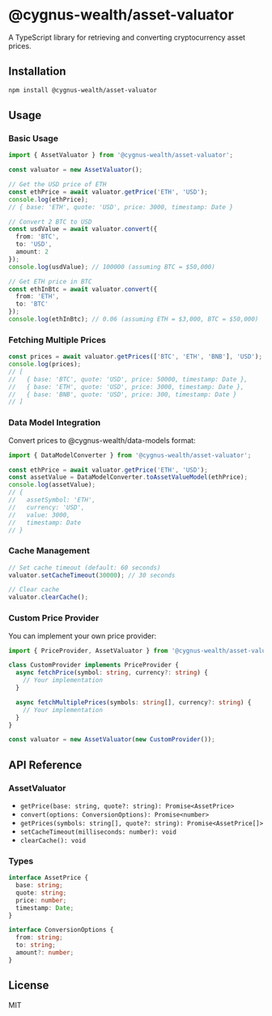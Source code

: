 # @cygnus-wealth/asset-valuator

A TypeScript library for retrieving and converting cryptocurrency asset prices.

## Installation

```bash
npm install @cygnus-wealth/asset-valuator
```

## Usage

### Basic Usage

```typescript
import { AssetValuator } from '@cygnus-wealth/asset-valuator';

const valuator = new AssetValuator();

// Get the USD price of ETH
const ethPrice = await valuator.getPrice('ETH', 'USD');
console.log(ethPrice);
// { base: 'ETH', quote: 'USD', price: 3000, timestamp: Date }

// Convert 2 BTC to USD
const usdValue = await valuator.convert({
  from: 'BTC',
  to: 'USD',
  amount: 2
});
console.log(usdValue); // 100000 (assuming BTC = $50,000)

// Get ETH price in BTC
const ethInBtc = await valuator.convert({
  from: 'ETH',
  to: 'BTC'
});
console.log(ethInBtc); // 0.06 (assuming ETH = $3,000, BTC = $50,000)
```

### Fetching Multiple Prices

```typescript
const prices = await valuator.getPrices(['BTC', 'ETH', 'BNB'], 'USD');
console.log(prices);
// [
//   { base: 'BTC', quote: 'USD', price: 50000, timestamp: Date },
//   { base: 'ETH', quote: 'USD', price: 3000, timestamp: Date },
//   { base: 'BNB', quote: 'USD', price: 300, timestamp: Date }
// ]
```

### Data Model Integration

Convert prices to @cygnus-wealth/data-models format:

```typescript
import { DataModelConverter } from '@cygnus-wealth/asset-valuator';

const ethPrice = await valuator.getPrice('ETH', 'USD');
const assetValue = DataModelConverter.toAssetValueModel(ethPrice);
console.log(assetValue);
// {
//   assetSymbol: 'ETH',
//   currency: 'USD',
//   value: 3000,
//   timestamp: Date
// }
```

### Cache Management

```typescript
// Set cache timeout (default: 60 seconds)
valuator.setCacheTimeout(30000); // 30 seconds

// Clear cache
valuator.clearCache();
```

### Custom Price Provider

You can implement your own price provider:

```typescript
import { PriceProvider, AssetValuator } from '@cygnus-wealth/asset-valuator';

class CustomProvider implements PriceProvider {
  async fetchPrice(symbol: string, currency?: string) {
    // Your implementation
  }

  async fetchMultiplePrices(symbols: string[], currency?: string) {
    // Your implementation
  }
}

const valuator = new AssetValuator(new CustomProvider());
```

## API Reference

### AssetValuator

- `getPrice(base: string, quote?: string): Promise<AssetPrice>`
- `convert(options: ConversionOptions): Promise<number>`
- `getPrices(symbols: string[], quote?: string): Promise<AssetPrice[]>`
- `setCacheTimeout(milliseconds: number): void`
- `clearCache(): void`

### Types

```typescript
interface AssetPrice {
  base: string;
  quote: string;
  price: number;
  timestamp: Date;
}

interface ConversionOptions {
  from: string;
  to: string;
  amount?: number;
}
```

## License

MIT